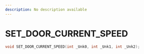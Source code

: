 ```yaml
---
description: No description available 
---
```


# SET_DOOR_CURRENT_SPEED

```cpp
void SET_DOOR_CURRENT_SPEED(int _Unk0, int _Unk1, int _Unk2);
```